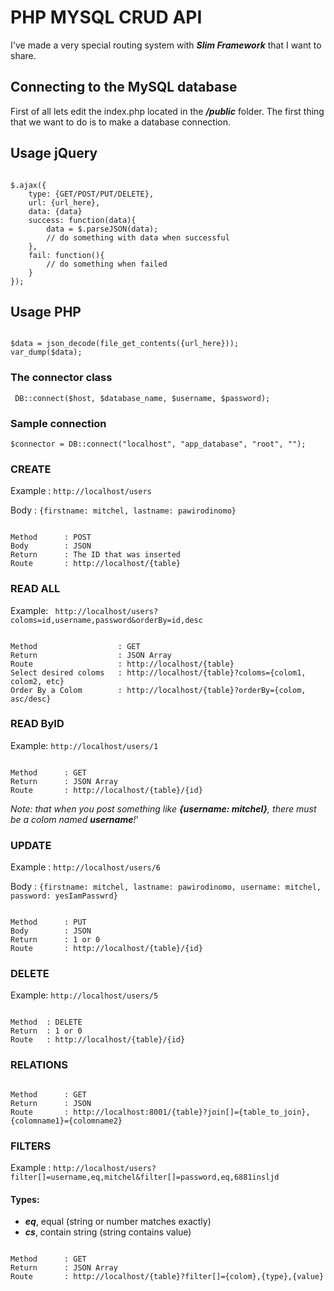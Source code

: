 # PHP MYSQL CRUD API

I've made a very special routing system with __*Slim Framework*__ that I want to share.

## Connecting to the MySQL database
First of all lets edit the index.php located in the __*/public*__ folder. The first thing that we want to do is to make a database connection.

## Usage jQuery
```

$.ajax({
	type: {GET/POST/PUT/DELETE},
	url: {url_here},
	data: {data}
	success: function(data){
		data = $.parseJSON(data);
		// do something with data when successful
	},
	fail: function(){
		// do something when failed
	}
});

```

## Usage PHP
```

$data = json_decode(file_get_contents({url_here}));
var_dump($data);

```

### The connector class

` DB::connect($host, $database_name, $username, $password);`

### Sample connection 

`$connector = DB::connect("localhost", "app_database", "root", "");`

### CREATE
Example	: `http://localhost/users`

Body	: `{firstname: mitchel, lastname: pawirodinomo}`
```

Method		: POST
Body		: JSON
Return		: The ID that was inserted 
Route		: http://localhost/{table}

```
### READ ALL
Example: ` http://localhost/users?coloms=id,username,password&orderBy=id,desc`
```

Method					: GET
Return					: JSON Array
Route					: http://localhost/{table}
Select desired coloms	: http://localhost/{table}?coloms={colom1, colom2, etc}
Order By a Colom		: http://localhost/{table}?orderBy={colom, asc/desc}

```

### READ ByID
Example: `http://localhost/users/1`
```

Method		: GET
Return		: JSON Array
Route		: http://localhost/{table}/{id}

```

*Note: that when you post something like __{username: mitchel}__, there must be a colom named __username__!*'


### UPDATE
Example : `http://localhost/users/6`

Body	: `{firstname: mitchel, lastname: pawirodinomo, username: mitchel, password: yesIamPasswrd}`
```

Method		: PUT
Body		: JSON
Return		: 1 or 0
Route		: http://localhost/{table}/{id}

```

### DELETE
Example: `http://localhost/users/5`
```

Method	: DELETE
Return	: 1 or 0
Route	: http://localhost/{table}/{id}

```
### RELATIONS
```

Method		: GET
Return		: JSON
Route		: http://localhost:8001/{table}?join[]={table_to_join},{colomname1}={colomname2}

```

### FILTERS

Example : `http://localhost/users?filter[]=username,eq,mitchel&filter[]=password,eq,6881insljd`
#### Types:

- __*eq*__, equal (string or number matches exactly)
- __*cs*__, contain string (string contains value)

```

Method		: GET
Return		: JSON Array
Route		: http://localhost/{table}?filter[]={colom},{type},{value}

```